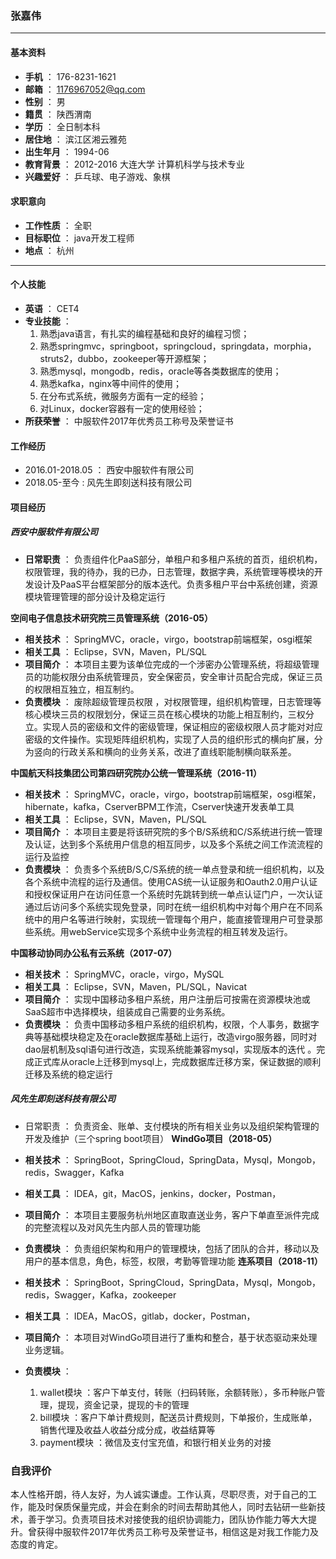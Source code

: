### 张嘉伟
---
#### 基本资料
+ **手机** ： 176-8231-1621
+ **邮箱** ： [1176967052@qq.com]()
+ **性别** ： 男
+ **籍贯** ： 陕西渭南
+ **学历** ： 全日制本科
+ **居住地** ： 滨江区湘云雅苑
+ **出生年月** ： 1994-06
+ **教育背景** ： 2012-2016 大连大学 计算机科学与技术专业
+ **兴趣爱好** ： 乒乓球、电子游戏、象棋 

#### 求职意向
+ **工作性质** ： 全职
+ **目标职位** ： java开发工程师
+ **地点** ： 杭州
---
#### 个人技能
+ **英语** ： CET4
+ **专业技能** ： 
  1. 熟悉java语言，有扎实的编程基础和良好的编程习惯；
  2. 熟悉springmvc，springboot，springcloud，springdata，morphia，struts2，dubbo，zookeeper等开源框架；
  3. 熟悉mysql，mongodb，redis，oracle等各类数据库的使用；
  4. 熟悉kafka，nginx等中间件的使用；
  5. 在分布式系统，微服务方面有一定的经验；
  6. 对Linux，docker容器有一定的使用经验；
+ **所获荣誉** ： 中服软件2017年优秀员工称号及荣誉证书
#### 工作经历
+ 2016.01-2018.05 ： 西安中服软件有限公司
+ 2018.05-至今 : 风先生即刻送科技有限公司
#### 项目经历
##### 西安中服软件有限公司
+ **日常职责** ： 负责组件化PaaS部分，单租户和多租户系统的首页，组织机构，权限管理，我的待办，我的已办，日志管理，数据字典，系统管理等模块的开发设计及PaaS平台框架部分的版本迭代。负责多租户平台中系统创建，资源模块管理管理的部分设计及稳定运行

**空间电子信息技术研究院三员管理系统（2016-05）**  
+ **相关技术** ： SpringMVC，oracle，virgo，bootstrap前端框架，osgi框架 
+ **相关工具** ： Eclipse，SVN，Maven，PL/SQL
+ **项目简介** ： 本项目主要为该单位完成的一个涉密办公管理系统，将超级管理员的功能权限分由系统管理员，安全保密员，安全审计员配合完成，保证三员的权限相互独立，相互制约。 
+ **负责模块** ： 废除超级管理员权限 ，对权限管理，组织机构管理，日志管理等核心模块三员的权限划分，保证三员在核心模块的功能上相互制约，三权分立。实现人员的密级和文件的密级管理，保证相应的密级权限人员才能对对应密级的文件操作。实现矩阵组织机构，实现了人员的组织形式的横向扩展，分为竖向的行政关系和横向的业务关系，改进了直线职能制横向联系差。

**中国航天科技集团公司第四研究院办公统一管理系统（2016-11）**
+ **相关技术** ： SpringMVC，oracle，virgo，bootstrap前端框架，osgi框架，hibernate，kafka，CserverBPM工作流，Cserver快速开发表单工具
+ **相关工具** ： Eclipse，SVN，Maven，PL/SQL
+ **项目简介** ： 本项目主要是将该研究院的多个B/S系统和C/S系统进行统一管理及认证，达到多个系统用户信息的相互同步，以及多个系统之间工作流流程的运行及监控
+ **负责模块** ： 负责多个系统B/S,C/S系统的统一单点登录和统一组织机构，以及各个系统中流程的运行及通信。使用CAS统一认证服务和Oauth2.0用户认证和授权保证用户在访问任意一个系统时先跳转到统一单点认证门户，一次认证通过后访问多个系统实现免登录，同时在统一组织机构中对每个用户在不同系统中的用户名等进行映射，实现统一管理每个用户，能直接管理用户可登录那些系统。用webService实现多个系统中业务流程的相互转发及运行。

**中国移动协同办公私有云系统（2017-07）**
+ **相关技术** ： SpringMVC，oracle，virgo，MySQL
+ **相关工具** ： Eclipse，SVN，Maven，PL/SQL，Navicat
+ **项目简介** ： 实现中国移动多租户系统，用户注册后可按需在资源模块池或SaaS超市中选择模块，组装成自己需要的业务系统。
+ **负责模块** ： 负责中国移动多租户系统的组织机构，权限，个人事务，数据字典等基础模块稳定及在oracle数据库基础上运行，改造virgo服务器，同时对dao层机制及sql语句进行改造，实现系统能兼容mysql，实现版本的迭代 。完成正式库从oracle上迁移到mysql上，完成数据库迁移方案，保证数据的顺利迁移及系统的稳定运行

##### 风先生即刻送科技有限公司
+ 日常职责 ： 负责资金、账单、支付模块的所有相关业务以及组织架构管理的开发及维护（三个spring boot项目）
**WindGo项目（2018-05）**
+ **相关技术** ： SpringBoot，SpringCloud，SpringData，Mysql，Mongob，redis，Swagger，Kafka
+ **相关工具** ： IDEA，git，MacOS，jenkins，docker，Postman，
+ **项目简介** ： 本项目主要服务杭州地区直取直送业务，客户下单直至派件完成的完整流程以及对风先生内部人员的管理功能
+ **负责模块** ： 负责组织架构和用户的管理模块，包括了团队的合并，移动以及用户的基本信息，角色，标签，权限，考勤等管理功能
**连系项目（2018-11）**
+ **相关技术** ： SpringBoot，SpringCloud，SpringData，Mysql，Mongob，redis，Swagger，Kafka，zookeeper
+ **相关工具** ： IDEA，MacOS，gitlab，docker，Postman，
+ **项目简介** ： 本项目对WindGo项目进行了重构和整合，基于状态驱动来处理业务逻辑。
+ **负责模块** ： 
   
   1. wallet模块 ：客户下单支付，转账（扫码转账，余额转账），多币种账户管理，提现，资金记录，提现的卡的管理
   2. bill模块 ：客户下单计费规则，配送员计费规则，下单报价，生成账单，销售代理及收益人收益分成分成，收益结算等
   3. payment模块 ：微信及支付宝充值，和银行相关业务的对接
   
### 自我评价
本人性格开朗，待人友好，为人诚实谦虚。工作认真，尽职尽责，对于自己的工作，能及时保质保量完成，并会在剩余的时间去帮助其他人，同时去钻研一些新技术，善于学习。负责项目技术对接使我的组织协调能力，团队协作能力等大大提升。曾获得中服软件2017年优秀员工称号及荣誉证书，相信这是对我工作能力及态度的肯定。   